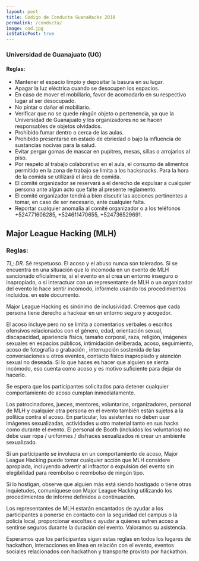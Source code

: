 ```yaml
---
layout: post
title: Código de Conducta GuanaHacks 2018
permalink: /conducta/
image: cod.jpg
isStaticPost: true
---
```



### Universidad de Guanajuato (UG)
#### Reglas:

* Mantener el espacio limpio y depositar la basura en su lugar.
* Apagar la luz eléctrica cuando se desocupen los espacios.
* En caso de mover el mobiliario, favor de acomodarlo en su respectivo lugar al ser desocupado.
* No pintar o dañar el mobiliario.
* Verificar que no se quede ningún objeto o pertenencia, ya que la Universidad de Guanajuato y los organizadores no se hacen responsables de objetos olvidados.
* Prohibido fumar dentro o cerca de las aulas.
* Prohibido presentarse en estado de ebriedad o bajo la influencia de sustancias nocivas para la salud.
* Evitar pergar gomas de mascar en pupitres, mesas, sillas o arrojarlos al piso.
* Por respeto al trabajo colaborativo en el aula, el consumo de alimentos permitido en la zona de trabajo se limita a los hacksnacks. Para la hora de la comida se utilizará el área de comida.
* El comité organizador se reservará a el derecho de expulsar a cualquier persona ante algún acto que falte al presente reglamento.
* El comité organizador tendrá a bien discutir las acciones pertinentes a tomar, en caso de ser necesario, ante cualquier falta.
* Reportar cualquier anomalía al comité organizador o a los teléfonos +524771606285, +524611470655, +524736529691.

## Major League Hacking (MLH)
### Reglas:

*TL; DR.* Sé respetuoso. El acoso y el abuso nunca son tolerados. Si se encuentra en una situación que lo incomoda en un evento de MLH sancionado oficialmente, si el evento en sí crea un entorno inseguro o inapropiado, o si interactuar con un representante de MLH o un organizador del evento lo hace sentir incómodo, infórmelo usando los procedimientos incluidos. en este documento.

Major League Hacking es sinónimo de inclusividad. Creemos que cada persona tiene derecho a hackear en un entorno seguro y acogedor.

El acoso incluye pero no se limita a comentarios verbales o escritos ofensivos relacionados con el género, edad, orientación sexual, discapacidad, apariencia física, tamaño corporal, raza, religión, imágenes sexuales en espacios públicos, intimidación deliberada, acoso, seguimiento, acoso de fotografía o grabación , interrupción sostenida de las conversaciones u otros eventos, contacto físico inapropiado y atención sexual no deseada. Si lo que haces es hacer que alguien se sienta incómodo, eso cuenta como acoso y es motivo suficiente para dejar de hacerlo.

Se espera que los participantes solicitados para detener cualquier comportamiento de acoso cumplan inmediatamente.

Los patrocinadores, jueces, mentores, voluntarios, organizadores, personal de MLH y cualquier otra persona en el evento también están sujetos a la política contra el acoso. En particular, los asistentes no deben usar imágenes sexualizadas, actividades u otro material tanto en sus hacks como durante el evento. El personal de Booth (incluidos los voluntarios) no debe usar ropa / uniformes / disfraces sexualizados ni crear un ambiente sexualizado.

Si un participante se involucra en un comportamiento de acoso, Major League Hacking puede tomar cualquier acción que MLH considere apropiada, incluyendo advertir al infractor o expulsión del evento sin elegibilidad para reembolso o reembolso de ningún tipo.

Si lo hostigan, observe que alguien más está siendo hostigado o tiene otras inquietudes, comuníquese con Major League Hacking utilizando los procedimientos de informe definidos a continuación.

Los representantes de MLH estarán encantados de ayudar a los participantes a ponerse en contacto con la seguridad del campus o la policía local, proporcionar escoltas o ayudar a quienes sufren acoso a sentirse seguros durante la duración del evento. Valoramos su asistencia.

Esperamos que los participantes sigan estas reglas en todos los lugares de hackathon, interacciones en línea en relación con el evento, eventos sociales relacionados con hackathon y transporte provisto por hackathon.
